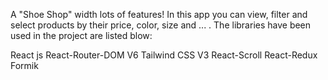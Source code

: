 A "Shoe Shop" width lots of features! In this app you can view, filter and select products by their price, color, size and ... . The libraries have been used in the project are listed blow:

React js
React-Router-DOM V6
Tailwind CSS V3
React-Scroll
React-Redux
Formik